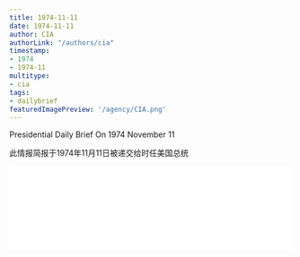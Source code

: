 ```yaml
---
title: 1974-11-11
date: 1974-11-11
author: CIA 
authorLink: "/authors/cia"
timestamp: 
- 1974
- 1974-11
multitype: 
- cia
tags: 
- dailybrief
featuredImagePreview: '/agency/CIA.png'
---
```



Presidential Daily Brief On 1974 November 11

此情报简报于1974年11月11日被递交给时任美国总统

<!--more-->





<div id="over" style="width:100%; overflow:hidden"> <iframe id="sFrame" name="sFrame" frameborder="no" border="0"  allowfullscreen marginwidth="0" scrolling="no" src = " /CIA/1974-11-11.html "  style = " position:absulute; width: 806px; top: 300;" > </iframe> </div>